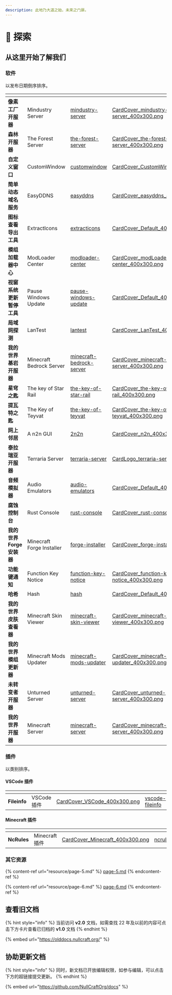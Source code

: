 ```yaml
---
description: 此地乃大道之始，未来之门扉。
---
```


# 🌟 探索

## 从这里开始了解我们

### 软件

以发布日期倒序排序。

<table data-view="cards"><thead><tr><th></th><th></th><th data-hidden data-card-target data-type="content-ref"></th><th data-hidden data-card-cover data-type="files"></th></tr></thead><tbody><tr><td><strong>像素工厂开服器</strong></td><td>Mindustry Server</td><td><a href="software/mindustry-server/">mindustry-server</a></td><td><a href=".gitbook/assets/CardCover_mindustry-server_400x300.png">CardCover_mindustry-server_400x300.png</a></td></tr><tr><td><strong>森林开服器</strong></td><td>The Forest Server</td><td><a href="software/the-forest-server/">the-forest-server</a></td><td><a href=".gitbook/assets/CardCover_the-forest-server_400x300.png">CardCover_the-forest-server_400x300.png</a></td></tr><tr><td><strong>自定义窗口</strong></td><td>CustomWindow</td><td><a href="software/customwindow/">customwindow</a></td><td><a href=".gitbook/assets/CardCover_CustomWindow_400x300.png">CardCover_CustomWindow_400x300.png</a></td></tr><tr><td><strong>简单动态域名服务</strong></td><td>EasyDDNS</td><td><a href="software/easyddns/">easyddns</a></td><td><a href=".gitbook/assets/CardCover_easyddns_400x300.png">CardCover_easyddns_400x300.png</a></td></tr><tr><td><strong>图标查看导出工具</strong></td><td>ExtractIcons</td><td><a href="software/extracticons/">extracticons</a></td><td><a href=".gitbook/assets/CardCover_Default_400x300.png">CardCover_Default_400x300.png</a></td></tr><tr><td><strong>模组加载器中心</strong></td><td>ModLoader Center</td><td><a href="software/modloader-center/">modloader-center</a></td><td><a href=".gitbook/assets/CardCover_modLoader-center_400x300.png">CardCover_modLoader-center_400x300.png</a></td></tr><tr><td><strong>视窗系统更新暂停工具</strong></td><td>Pause Windows Update</td><td><a href="software/pause-windows-update/">pause-windows-update</a></td><td><a href=".gitbook/assets/CardCover_Default_400x300.png">CardCover_Default_400x300.png</a></td></tr><tr><td><strong>局域网探测</strong></td><td>LanTest</td><td><a href="software/lantest/">lantest</a></td><td><a href=".gitbook/assets/CardCover_LanTest_400x300.png">CardCover_LanTest_400x300.png</a></td></tr><tr><td><strong>我的世界基岩开服器</strong></td><td>Minecraft Bedrock Server</td><td><a href="software/minecraft-bedrock-server/">minecraft-bedrock-server</a></td><td><a href=".gitbook/assets/CardCover_minecraft-bedrock-server_400x300.png">CardCover_minecraft-bedrock-server_400x300.png</a></td></tr><tr><td><strong>星穹之匙</strong></td><td>The key of Star Rail</td><td><a href="software/the-key-of-star-rail/">the-key-of-star-rail</a></td><td><a href=".gitbook/assets/CardCover_the-key-of-star-rail_400x300.png">CardCover_the-key-of-star-rail_400x300.png</a></td></tr><tr><td><strong>提瓦特之匙</strong></td><td>The Key of Teyvat</td><td><a href="software/the-key-of-teyvat/">the-key-of-teyvat</a></td><td><a href=".gitbook/assets/CardCover_the-key-of-teyvat_400x300.png">CardCover_the-key-of-teyvat_400x300.png</a></td></tr><tr><td><strong>网上邻居</strong></td><td>A n2n GUI</td><td><a href="software/2n2n/">2n2n</a></td><td><a href=".gitbook/assets/CardCover_n2n_400x300.png">CardCover_n2n_400x300.png</a></td></tr><tr><td><strong>泰拉瑞亚开服器</strong></td><td>Terraria Server</td><td><a href="software/terraria-server/">terraria-server</a></td><td><a href=".gitbook/assets/CardLogo_terraria-server_400x300.png">CardLogo_terraria-server_400x300.png</a></td></tr><tr><td><strong>音频模拟器</strong></td><td>Audio Emulators</td><td><a href="software/audio-emulators/">audio-emulators</a></td><td><a href=".gitbook/assets/CardCover_Default_400x300.png">CardCover_Default_400x300.png</a></td></tr><tr><td><strong>腐蚀控制台</strong></td><td>Rust Console</td><td><a href="software/rust-console/">rust-console</a></td><td><a href=".gitbook/assets/CardCover_rust-console_400x300.png">CardCover_rust-console_400x300.png</a></td></tr><tr><td><strong>我的世界Forge安装器</strong></td><td>Minecraft Forge Installer</td><td><a href="software/forge-installer/">forge-installer</a></td><td><a href=".gitbook/assets/CardCover_forge-installer_400x300.png">CardCover_forge-installer_400x300.png</a></td></tr><tr><td><strong>功能键通知</strong></td><td>Function Key Notice</td><td><a href="software/function-key-notice/">function-key-notice</a></td><td><a href=".gitbook/assets/CardCover_function-key-notice_400x300.png">CardCover_function-key-notice_400x300.png</a></td></tr><tr><td><strong>哈希</strong></td><td>Hash</td><td><a href="software/hash/">hash</a></td><td><a href=".gitbook/assets/CardCover_Default_400x300.png">CardCover_Default_400x300.png</a></td></tr><tr><td><strong>我的世界皮肤查看器</strong></td><td>Minecraft Skin Viewer</td><td><a href="software/minecraft-skin-viewer/">minecraft-skin-viewer</a></td><td><a href=".gitbook/assets/CardCover_minecraft-skin-viewer_400x300.png">CardCover_minecraft-skin-viewer_400x300.png</a></td></tr><tr><td><strong>我的世界模组更新器</strong></td><td>Minecraft Mods Updater</td><td><a href="software/minecraft-mods-updater/">minecraft-mods-updater</a></td><td><a href=".gitbook/assets/CardCover_minecraft-mods-updater_400x300.png">CardCover_minecraft-mods-updater_400x300.png</a></td></tr><tr><td><strong>未转变者开服器</strong></td><td>Unturned Server</td><td><a href="software/unturned-server/">unturned-server</a></td><td><a href=".gitbook/assets/CardCover_unturned-server_400x300.png">CardCover_unturned-server_400x300.png</a></td></tr><tr><td><strong>我的世界开服器</strong></td><td>Minecraft Server</td><td><a href="software/minecraft-server/">minecraft-server</a></td><td><a href=".gitbook/assets/CardCover_minecraft-server_400x300.png">CardCover_minecraft-server_400x300.png</a></td></tr></tbody></table>

### 插件

以类别排序。

#### VSCode 插件

<table data-view="cards"><thead><tr><th></th><th></th><th data-hidden data-card-cover data-type="files"></th><th data-hidden data-card-target data-type="content-ref"></th></tr></thead><tbody><tr><td><strong>Fileinfo</strong></td><td>VSCode 插件</td><td><a href=".gitbook/assets/CardCover_VSCode_400x300.png">CardCover_VSCode_400x300.png</a></td><td><a href="plugin/vscode-fileinfo/">vscode-fileinfo</a></td></tr></tbody></table>

#### Minecraft 插件

<table data-view="cards"><thead><tr><th></th><th></th><th data-hidden data-card-cover data-type="files"></th><th data-hidden data-card-target data-type="content-ref"></th></tr></thead><tbody><tr><td><strong>NcRules</strong></td><td>Minecraft 插件</td><td><a href=".gitbook/assets/CardCover_Minecraft_400x300.png">CardCover_Minecraft_400x300.png</a></td><td><a href="plugin/ncrules.md">ncrules.md</a></td></tr></tbody></table>

### 其它资源

{% content-ref url="resource/page-5.md" %}
[page-5.md](resource/page-5.md)
{% endcontent-ref %}

{% content-ref url="resource/page-6.md" %}
[page-6.md](resource/page-6.md)
{% endcontent-ref %}

## 查看旧文档

{% hint style="info" %}
当前访问 **v2.0** 文档，如需查找 22 年及以前的内容可点击下方卡片查看已归档的 **v1.0** 文档
{% endhint %}

{% embed url="https://olddocs.nullcraft.org/" %}

## 协助更新文档

{% hint style="info" %}
同时，新文档已开放编辑权限，如参与编辑，可以点击下方的超链接提交更新。
{% endhint %}

{% embed url="https://github.com/NullCraftOrg/docs" %}
